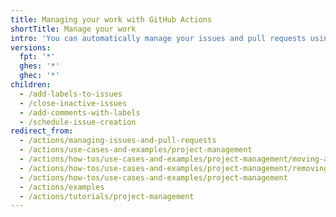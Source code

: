 ```yaml
---
title: Managing your work with GitHub Actions
shortTitle: Manage your work
intro: 'You can automatically manage your issues and pull requests using {% data variables.product.prodname_actions %} workflows.'
versions:
  fpt: '*'
  ghes: '*'
  ghec: '*'
children:
  - /add-labels-to-issues
  - /close-inactive-issues
  - /add-comments-with-labels
  - /schedule-issue-creation
redirect_from:
  - /actions/managing-issues-and-pull-requests
  - /actions/use-cases-and-examples/project-management
  - /actions/how-tos/use-cases-and-examples/project-management/moving-assigned-issues-on-project-boards
  - /actions/how-tos/use-cases-and-examples/project-management/removing-a-label-when-a-card-is-added-to-a-project-board-column
  - /actions/how-tos/use-cases-and-examples/project-management
  - /actions/examples
  - /actions/tutorials/project-management
---
```

